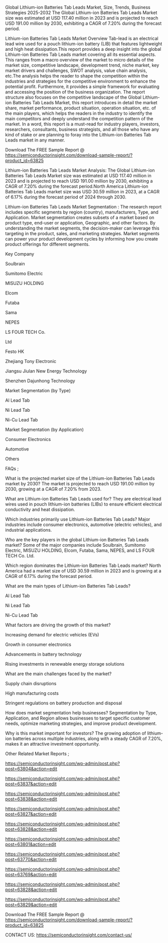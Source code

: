 Global Lithium-ion Batteries Tab Leads Market, Size, Trends, Business Strategies 2025-2032
The Global Lithium-ion Batteries Tab Leads Market size was estimated at USD 117.40 million in 2023 and is projected to reach USD 191.00 million by 2030, exhibiting a CAGR of 7.20% during the forecast period.


Lithium-ion Batteries Tab Leads Market Overview
Tab-lead is an electrical lead wire used for a pouch lithium-ion battery (LIB) that features lightweight and high heat dissipation.This report provides a deep insight into the global Lithium-ion Batteries Tab Leads market covering all its essential aspects. This ranges from a macro overview of the market to micro details of the market size, competitive landscape, development trend, niche market, key market drivers and challenges, SWOT analysis, value chain analysis, etc.The analysis helps the reader to shape the competition within the industries and strategies for the competitive environment to enhance the potential profit. Furthermore, it provides a simple framework for evaluating and accessing the position of the business organization. The report structure also focuses on the competitive landscape of the Global Lithium-ion Batteries Tab Leads Market, this report introduces in detail the market share, market performance, product situation, operation situation, etc. of the main players, which helps the readers in the industry to identify the main competitors and deeply understand the competition pattern of the market. In a word, this report is a must-read for industry players, investors, researchers, consultants, business strategists, and all those who have any kind of stake or are planning to foray into the Lithium-ion Batteries Tab Leads market in any manner.


Download The FREE Sample Report @  https://semiconductorinsight.com/download-sample-report/?product_id=63825 

Lithium-ion Batteries Tab Leads Market Analysis:
The Global Lithium-ion Batteries Tab Leads Market size was estimated at USD 117.40 million in 2023 and is projected to reach USD 191.00 million by 2030, exhibiting a CAGR of 7.20% during the forecast period.North America Lithium-ion Batteries Tab Leads market size was USD 30.59 million in 2023, at a CAGR of 6.17% during the forecast period of 2024 through 2030.

Lithium-ion Batteries Tab Leads Market Segmentation :
The research report includes specific segments by region (country), manufacturers, Type, and Application. Market segmentation creates subsets of a market based on product type, end-user or application, Geographic, and other factors. By understanding the market segments, the decision-maker can leverage this targeting in the product, sales, and marketing strategies. Market segments can power your product development cycles by informing how you create product offerings for different segments. 


Key Company

Soulbrain

Sumitomo Electric

MISUZU HOLDING

Elcom

Futaba

Sama

NEPES

LS FOUR TECH Co.

Ltd

Festo HK

Zhejiang Tony Electronic

Jiangsu Jiulan New Energy Technology

Shenzhen Dajunhong Technology

Market Segmentation (by Type)

Al Lead Tab

Ni Lead Tab

Ni-Cu Lead Tab

Market Segmentation (by Application)

Consumer Electronics

Automotive

Others

FAQs ; 

What is the projected market size of the Lithium-ion Batteries Tab Leads market by 2030?
The market is projected to reach USD 191.00 million by 2030, growing at a CAGR of 7.20% from 2023.

What are Lithium-ion Batteries Tab Leads used for?
They are electrical lead wires used in pouch lithium-ion batteries (LIBs) to ensure efficient electrical conductivity and heat dissipation.

Which industries primarily use Lithium-ion Batteries Tab Leads?
Major industries include consumer electronics, automotive (electric vehicles), and industrial applications.

Who are the key players in the global Lithium-ion Batteries Tab Leads market?
Some of the major companies include Soulbrain, Sumitomo Electric, MISUZU HOLDING, Elcom, Futaba, Sama, NEPES, and LS FOUR TECH Co. Ltd.

Which region dominates the Lithium-ion Batteries Tab Leads market?
North America had a market size of USD 30.59 million in 2023 and is growing at a CAGR of 6.17% during the forecast period.

What are the main types of Lithium-ion Batteries Tab Leads?

Al Lead Tab

Ni Lead Tab

Ni-Cu Lead Tab

What factors are driving the growth of this market?

Increasing demand for electric vehicles (EVs)

Growth in consumer electronics

Advancements in battery technology

Rising investments in renewable energy storage solutions

What are the main challenges faced by the market?

Supply chain disruptions

High manufacturing costs

Stringent regulations on battery production and disposal

How does market segmentation help businesses?
Segmentation by Type, Application, and Region allows businesses to target specific customer needs, optimize marketing strategies, and improve product development.

Why is this market important for investors?
The growing adoption of lithium-ion batteries across multiple industries, along with a steady CAGR of 7.20%, makes it an attractive investment opportunity.

Other Related Market Reports ; 


https://semiconductorinsight.com/wp-admin/post.php?post=63804&action=edit

https://semiconductorinsight.com/wp-admin/post.php?post=63837&action=edit

https://semiconductorinsight.com/wp-admin/post.php?post=63838&action=edit

https://semiconductorinsight.com/wp-admin/post.php?post=63827&action=edit

https://semiconductorinsight.com/wp-admin/post.php?post=63828&action=edit

https://semiconductorinsight.com/wp-admin/post.php?post=63801&action=edit

https://semiconductorinsight.com/wp-admin/post.php?post=63770&action=edit

https://semiconductorinsight.com/wp-admin/post.php?post=63769&action=edit

https://semiconductorinsight.com/wp-admin/post.php?post=63828&action=edit

https://semiconductorinsight.com/wp-admin/post.php?post=63829&action=edit


Download The FREE Sample Report @  https://semiconductorinsight.com/download-sample-report/?product_id=63825 

CONTACT US: https://semiconductorinsight.com/contact-us/ 
